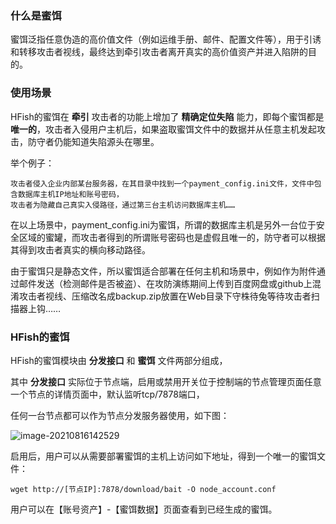 
### 什么是蜜饵

蜜饵泛指任意伪造的高价值文件（例如运维手册、邮件、配置文件等），用于引诱和转移攻击者视线，最终达到牵引攻击者离开真实的高价值资产并进入陷阱的目的。

### 使用场景

HFish的蜜饵在 **牵引** 攻击者的功能上增加了 **精确定位失陷** 能力，即每个蜜饵都是 **唯一的**，攻击者入侵用户主机后，如果盗取蜜饵文件中的数据并从任意主机发起攻击，防守者仍能知道失陷源头在哪里。

举个例子：

```wiki
攻击者侵入企业内部某台服务器，在其目录中找到一个payment_config.ini文件，文件中包含数据库主机IP地址和账号密码，
攻击者为隐藏自己真实入侵路径，通过第三台主机访问数据库主机……
```

在以上场景中，payment_config.ini为蜜饵，所谓的数据库主机是另外一台位于安全区域的蜜罐，而攻击者得到的所谓账号密码也是虚假且唯一的，防守者可以根据其得到攻击者真实的横向移动路径。

由于蜜饵只是静态文件，所以蜜饵适合部署在任何主机和场景中，例如作为附件通过邮件发送（检测邮件是否被盗）、在攻防演练期间上传到百度网盘或github上混淆攻击者视线、压缩改名成backup.zip放置在Web目录下守株待兔等待攻击者扫描器上钩……


### HFish的蜜饵

HFish的蜜饵模块由 **分发接口** 和 **蜜饵** 文件两部分组成，

其中 **分发接口** 实际位于节点端，启用或禁用开关位于控制端的节点管理页面任意一个节点的详情页面中，默认监听tcp/7878端口，

任何一台节点都可以作为节点分发服务器使用，如下图：

![image-20210816142529](http://img.threatbook.cn/hfish/43741629095294_.pic_hd.jpg)


启用后，用户可以从需要部署蜜饵的主机上访问如下地址，得到一个唯一的蜜饵文件：

```shell
wget http://[节点IP]:7878/download/bait -O node_account.conf
```

用户可以在【账号资产】-【蜜饵数据】页面查看到已经生成的蜜饵。

